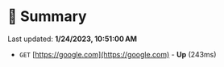 # 📖 Summary
Last updated: **1/24/2023, 10:51:00 AM**

- `GET` [https://google.com](https://google.com) - **Up** (243ms)
